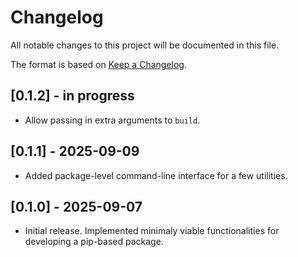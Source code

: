 # Changelog

All notable changes to this project will be documented in this file.

The format is based on [Keep a Changelog](https://keepachangelog.com/en/1.0.0/).


## [0.1.2] - in progress

- Allow passing in extra arguments to `build`.


## [0.1.1] - 2025-09-09

- Added package-level command-line interface for a few utilities.


## [0.1.0] - 2025-09-07

- Initial release. Implemented minimaly viable functionalities for developing a pip-based package.
